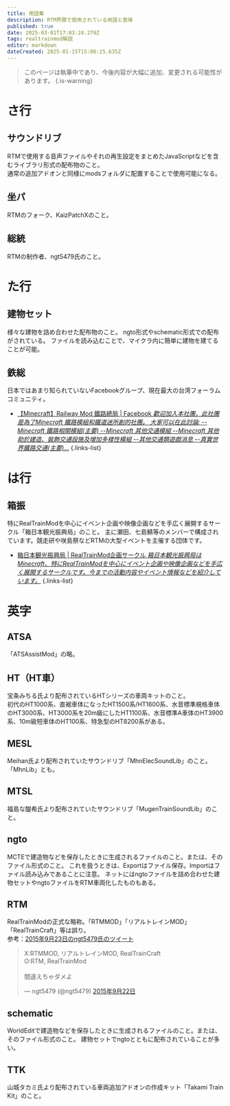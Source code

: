 ```yaml
---
title: 用語集
description: RTM界隈で使用されている用語と意味
published: true
date: 2025-03-01T17:03:24.279Z
tags: realtrainmod解説
editor: markdown
dateCreated: 2025-01-15T15:06:25.635Z
---
```


> このページは執筆中であり、今後内容が大幅に追加、変更される可能性があります。
{.is-warning}

# さ行

## サウンドリブ
RTMで使用する音声ファイルやそれの再生設定をまとめたJavaScriptなどを含むライブラリ形式の配布物のこと。  
通常の追加アドオンと同様にmodsフォルダに配置することで使用可能になる。

## 坐パ
RTMのフォーク、KaizPatchXのこと。

## 総統
RTMの制作者、ngt5479氏のこと。

# た行

## 建物セット
様々な建物を詰め合わせた配布物のこと。
ngto形式やschematic形式での配布がされている。
ファイルを読み込むことで、マイクラ内に簡単に建物を建てることが可能。

## 鉄総
日本ではあまり知られていないFacebookグループ、現在最大の台湾フォーラムコミュニティ。
- [【Minecraft】Railway Mod 鐵路總局 | Facebook *歡迎加入本社團，此社團是為了Minecraft 鐵路模組和鐵道迷所創的社團。
大家可以在此討論:
--Minecraft 鐵路相關模組(主要)
--Minecraft 其他交通模組
--Minecraft 其他助於建造、裝飾交通設施及增加多樣性模組
--其他交通類遊戲消息
--真實世界鐵路交通(主要)...*](https://www.facebook.com/groups/158533211228170/?notif_id=1736598322517572)
{.links-list}

# は行

## 箱振
特にRealTrainModを中心にイベント企画や映像企画などを手広く展開するサークル「箱日本観光振興局」のこと。
主に瀬田、七島鯖等のメンバーで構成されています。競走研や咲島祭などRTMの大型イベントを主催する団体です。
- [箱日本観光振興局 | RealTrainMod企画サークル *箱日本観光振興局はMinecraft、特にRealTrainModを中心にイベント企画や映像企画などを手広く展開するサークルです。今までの活動内容やイベント情報などを紹介しています。*](https://boxjapan.info/)
{.links-list}
# 英字

## ATSA
「ATSAssistMod」の略。

## HT（HT車）
宝条みちる氏より配布されているHTシリーズの車両キットのこと。  
初代のHT1000系、直裾車体になったHT1500系/HT1600系、水音標準規格車体のHT3000系、HT3000系を20m級にしたHT1100系、水音標準A車体のHT3900系、10m級短車体のHT100系、特急型のHT8200系がある。

## MESL
Meihan氏より配布されていたサウンドリブ「MhnElecSoundLib」のこと。  
「MhnLib」とも。

## MTSL
福島な醍希氏より配布されていたサウンドリブ「MugenTrainSoundLib」のこと。

## ngto
MCTEで建造物などを保存したときに生成されるファイルのこと。または、そのファイル形式のこと。
これを扱うときは、Exportはファイル保存。Importはファイル読み込みであることに注意。
ネットにはngtoファイルを詰め合わせた建物セットやngtoファイルをRTM車両化したものもある。

## RTM
RealTrainModの正式な略称。「RTMMOD」「リアルトレインMOD」「RealTrainCraft」等は誤り。  
参考：<a href="https://x.com/ngt5479/status/646345468440502274" target="_blank">2015年9月23日のngt5479氏のツイート</a>

<blockquote class="twitter-tweet" data-lang="ja" data-dnt="true" data-theme="dark"><p lang="ja" dir="ltr">X:RTMMOD, リアルトレインMOD, RealTrainCraft<br>O:RTM, RealTrainMod<br><br>間違えちゃダメよ</p>&mdash; ngt5479 (@ngt5479) <a href="https://twitter.com/ngt5479/status/646345468440502274?ref_src=twsrc%5Etfw">2015年9月22日</a></blockquote> <script async src="https://platform.twitter.com/widgets.js" charset="utf-8"></script>

## schematic
WorldEditで建造物などを保存したときに生成されるファイルのこと。または、そのファイル形式のこと。
建物セットでngtoとともに配布されていることが多い。

## TTK
山城タカミ氏より配布されている車両追加アドオンの作成キット「Takami Train Kit」のこと。


